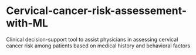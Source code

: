 # Cervical-cancer-risk-assessement-with-ML
Clinical decision-support tool to assist physicians in assessing cervical cancer risk among patients based on medical history and behavioral factors
